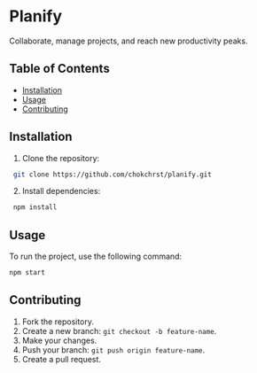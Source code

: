 # Planify
Collaborate, manage projects, and reach new productivity peaks.

## Table of Contents
- [Installation](#installation)
- [Usage](#usage)
- [Contributing](#contributing)

## Installation
1. Clone the repository:
```bash
 git clone https://github.com/chokchrst/planify.git
```

2. Install dependencies:
```bash
 npm install
 ```

## Usage
To run the project, use the following command:
```bash
npm start
```

## Contributing
1. Fork the repository.
2. Create a new branch: `git checkout -b feature-name`.
3. Make your changes.
4. Push your branch: `git push origin feature-name`.
5. Create a pull request.
